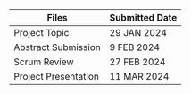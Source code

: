 | Files         | Submitted  Date   |
|--------------|-----------|
| Project Topic | 29 JAN 2024      |
| Abstract Submission | 9 FEB 2024      |
| Scrum Review | 27 FEB 2024      |
| Project Presentation | 11 MAR 2024      |